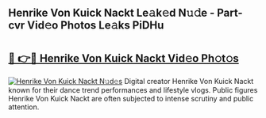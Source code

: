 ## Henrike Von Kuick Nackt Le𝚊k𝚎d N𝚞𝚍e - Part-cvr Vid𝚎o Photos Le𝚊ks PiDHu

# <h2><a href="http://fb67y6.evod.top/?m=Henrike+Von+Kuick+Nackt">🔗 👉🔴 Henrike Von Kuick Nackt Vid𝚎o Ph𝚘t𝚘s</a></h2>

[![Henrike Von Kuick Nackt N𝚞d𝚎s](https://i.imgur.com/8V9OHl7.gif)](http://fb67y6.evod.top/?m=Henrike+Von+Kuick+Nackt)
Digital creator Henrike Von Kuick Nackt known for their dance trend performances and lifestyle vlogs. Public figures Henrike Von Kuick Nackt are often subjected to intense scrutiny and public attention. 
